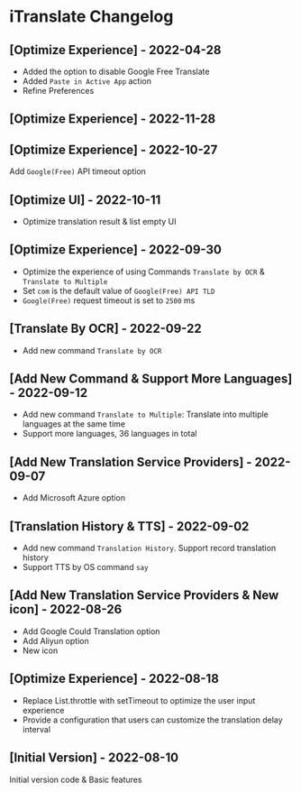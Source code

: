 # iTranslate Changelog

## [Optimize Experience] - 2022-04-28

- Added the option to disable Google Free Translate
- Added `Paste in Active App` action
- Refine Preferences

## [Optimize Experience] - 2022-11-28

## [Optimize Experience] - 2022-10-27

Add `Google(Free)` API timeout option

## [Optimize UI] - 2022-10-11

- Optimize translation result & list empty UI

## [Optimize Experience] - 2022-09-30

- Optimize the experience of using Commands `Translate by OCR` & `Translate to Multiple`
- Set `com` is the default value of `Google(Free) API TLD`
- `Google(Free)` request timeout is set to `2500` ms

## [Translate By OCR] - 2022-09-22

- Add new command `Translate by OCR`

## [Add New Command & Support More Languages] - 2022-09-12

- Add new command `Translate to Multiple`: Translate into multiple languages at the same time
- Support more languages, 36 languages in total

## [Add New Translation Service Providers] - 2022-09-07

- Add Microsoft Azure option

## [Translation History & TTS] - 2022-09-02

- Add new command `Translation History`. Support record translation history
- Support TTS by OS command `say`

## [Add New Translation Service Providers & New icon] - 2022-08-26

- Add Google Could Translation option
- Add Aliyun option
- New icon

## [Optimize Experience] - 2022-08-18

- Replace List.throttle with setTimeout to optimize the user input experience
- Provide a configuration that users can customize the translation delay interval

## [Initial Version] - 2022-08-10

Initial version code & Basic features
